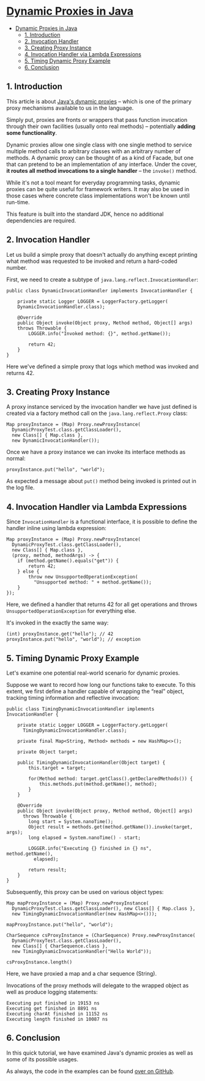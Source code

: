 # [Dynamic Proxies in Java](https://www.baeldung.com/java-dynamic-proxies)

- [Dynamic Proxies in Java](#dynamic-proxies-in-java)
  - [1. Introduction](#1-introduction)
  - [2. Invocation Handler](#2-invocation-handler)
  - [3. Creating Proxy Instance](#3-creating-proxy-instance)
  - [4. Invocation Handler via Lambda Expressions](#4-invocation-handler-via-lambda-expressions)
  - [5. Timing Dynamic Proxy Example](#5-timing-dynamic-proxy-example)
  - [6. Conclusion](#6-conclusion)

## 1. Introduction

This article is about [Java's dynamic proxies](https://docs.oracle.com/javase/8/docs/technotes/guides/reflection/proxy.html) – which is one of the primary proxy mechanisms available to us in the language.

Simply put, proxies are fronts or wrappers that pass function invocation through their own facilities (usually onto real methods) – potentially **adding some functionality**.

Dynamic proxies allow one single class with one single method to service multiple method calls to arbitrary classes with an arbitrary number of methods. A dynamic proxy can be thought of as a kind of Facade, but one that can pretend to be an implementation of any interface. Under the cover, **it routes all method invocations to a single handler** – the `invoke()` method.

While it's not a tool meant for everyday programming tasks, dynamic proxies can be quite useful for framework writers. It may also be used in those cases where concrete class implementations won't be known until run-time.

This feature is built into the standard JDK, hence no additional dependencies are required.

## 2. Invocation Handler

Let us build a simple proxy that doesn't actually do anything except printing what method was requested to be invoked and return a hard-coded number.

First, we need to create a subtype of `java.lang.reflect.InvocationHandler`:

    public class DynamicInvocationHandler implements InvocationHandler {

        private static Logger LOGGER = LoggerFactory.getLogger(
        DynamicInvocationHandler.class);

        @Override
        public Object invoke(Object proxy, Method method, Object[] args) 
        throws Throwable {
            LOGGER.info("Invoked method: {}", method.getName());

            return 42;
        }
    }

Here we've defined a simple proxy that logs which method was invoked and returns 42.

## 3. Creating Proxy Instance

A proxy instance serviced by the invocation handler we have just defined is created via a factory method call on the `java.lang.reflect.Proxy` class:

    Map proxyInstance = (Map) Proxy.newProxyInstance(
      DynamicProxyTest.class.getClassLoader(), 
      new Class[] { Map.class }, 
      new DynamicInvocationHandler());

Once we have a proxy instance we can invoke its interface methods as normal:

    proxyInstance.put("hello", "world");

As expected a message about `put()` method being invoked is printed out in the log file.

## 4. Invocation Handler via Lambda Expressions

Since `InvocationHandler` is a functional interface, it is possible to define the handler inline using lambda expression:

    Map proxyInstance = (Map) Proxy.newProxyInstance(
      DynamicProxyTest.class.getClassLoader(), 
      new Class[] { Map.class }, 
      (proxy, method, methodArgs) -> {
        if (method.getName().equals("get")) {
            return 42;
        } else {
            throw new UnsupportedOperationException(
              "Unsupported method: " + method.getName());
        }
    });

Here, we defined a handler that returns 42 for all get operations and throws `UnsupportedOperationException` for everything else.

It's invoked in the exactly the same way:

    (int) proxyInstance.get("hello"); // 42
    proxyInstance.put("hello", "world"); // exception

## 5. Timing Dynamic Proxy Example

Let's examine one potential real-world scenario for dynamic proxies.

Suppose we want to record how long our functions take to execute. To this extent, we first define a handler capable of wrapping the “real” object, tracking timing information and reflective invocation:

    public class TimingDynamicInvocationHandler implements InvocationHandler {
    
        private static Logger LOGGER = LoggerFactory.getLogger(
          TimingDynamicInvocationHandler.class);
        
        private final Map<String, Method> methods = new HashMap<>();
    
        private Object target;
    
        public TimingDynamicInvocationHandler(Object target) {
            this.target = target;
    
            for(Method method: target.getClass().getDeclaredMethods()) {
                this.methods.put(method.getName(), method);
            }
        }
    
        @Override
        public Object invoke(Object proxy, Method method, Object[] args) 
          throws Throwable {
            long start = System.nanoTime();
            Object result = methods.get(method.getName()).invoke(target, args);
            long elapsed = System.nanoTime() - start;
    
            LOGGER.info("Executing {} finished in {} ns", method.getName(), 
              elapsed);
    
            return result;
        }
    }

Subsequently, this proxy can be used on various object types:

    Map mapProxyInstance = (Map) Proxy.newProxyInstance(
      DynamicProxyTest.class.getClassLoader(), new Class[] { Map.class }, 
      new TimingDynamicInvocationHandler(new HashMap<>()));
    
    mapProxyInstance.put("hello", "world");
    
    CharSequence csProxyInstance = (CharSequence) Proxy.newProxyInstance(
      DynamicProxyTest.class.getClassLoader(), 
      new Class[] { CharSequence.class }, 
      new TimingDynamicInvocationHandler("Hello World"));
    
    csProxyInstance.length()

Here, we have proxied a map and a char sequence (String).

Invocations of the proxy methods will delegate to the wrapped object as well as produce logging statements:

    Executing put finished in 19153 ns 
    Executing get finished in 8891 ns 
    Executing charAt finished in 11152 ns 
    Executing length finished in 10087 ns

## 6. Conclusion

In this quick tutorial, we have examined Java's dynamic proxies as well as some of its possible usages.

As always, the code in the examples can be found [over on GitHub](https://github.com/eugenp/tutorials/tree/master/core-java-modules/core-java-reflection).
